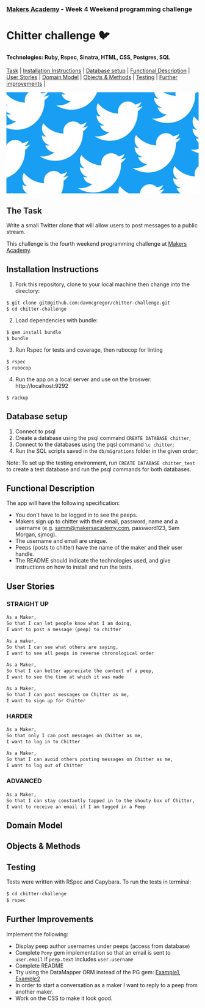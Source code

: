 ### [Makers Academy](http://www.makersacademy.com) - Week 4 Weekend programming challenge 

# Chitter challenge 🐦

#### Technologies: Ruby, Rspec, Sinatra, HTML, CSS, Postgres, SQL

[Task](#Task) | [Installation Instructions](#Installation) | [Database setup](#Database) | [Functional Description](#Functional_Description) | [User Stories](#User_Stories) | [Domain Model](#Domain_Model) | [Objects & Methods](#Objects_&_Methods) | [Testing](#Testing) | [Further improvements](#Further_Improvements) |

![chitter](chitter.jpg)

## <a name="Task">The Task</a>

Write a small Twitter clone that will allow users to post messages to a public stream.

This challenge is the fourth weekend programming challenge at [Makers Academy](https://github.com/makersacademy).

## <a name="Installation">Installation Instructions</a>


1. Fork this repository, clone to your local machine then change into the directory:
```
$ git clone git@github.com:davmcgregor/chitter-challenge.git
$ cd chitter-challenge
```
2. Load dependencies with bundle:
```
$ gem install bundle
$ bundle
```
3. Run Rspec for tests and coverage, then rubocop for linting
```
$ rspec
$ rubocop
```
4. Run the app on a local server and use on the broswer: http://localhost:9292

```Shell
$ rackup
```

## <a name="Database">Database setup</a>

1. Connect to psql
2. Create a database using the psql command `CREATE DATABASE chitter`;
3. Connect to the databases using the pqsl command `\c chitter`;
4. Run the SQL scripts saved in the `db/migrations` folder in the given order;

Note: To set up the testing environment, run `CREATE DATABASE chitter_test` to create a test database and run the psql commands for both databases.

## <a name="Functional_Description">Functional Description</a>

The app will have the following specification:

* You don't have to be logged in to see the peeps.
* Makers sign up to chitter with their email, password, name and a username (e.g. samm@makersacademy.com, password123, Sam Morgan, sjmog).
* The username and email are unique.
* Peeps (posts to chitter) have the name of the maker and their user handle.
* The README should indicate the technologies used, and give instructions on how to install and run the tests.

## <a name="User_Stories">User Stories</a>

### STRAIGHT UP
```
As a Maker,
So that I can let people know what I am doing,  
I want to post a message (peep) to chitter
```
```
As a maker,
So that I can see what others are saying,  
I want to see all peeps in reverse chronological order
```
```
As a Maker,
So that I can better appreciate the context of a peep,
I want to see the time at which it was made
```
```
As a Maker,
So that I can post messages on Chitter as me,
I want to sign up for Chitter
```

### HARDER
```
As a Maker,
So that only I can post messages on Chitter as me,
I want to log in to Chitter
```
```
As a Maker,
So that I can avoid others posting messages on Chitter as me,
I want to log out of Chitter
```

### ADVANCED
```
As a Maker,
So that I can stay constantly tapped in to the shouty box of Chitter,
I want to receive an email if I am tagged in a Peep
```

## <a name="Domain_Model">Domain Model</a>

## <a name="Objects_&_Methods">Objects & Methods</a>

## <a name="Testing">Testing</a>

Tests were written with RSpec and Capybara. To run the tests in terminal: 

```bash
$ cd chitter-challenge
$ rspec
```

## <a name="Further_Improvements">Further Improvements</a>

Implement the following: 
* Display peep author usernames under peeps (access from database)
* Complete `Pony` gem implementation so that an email is sent to `user.email` if `peep.text` includes `user.username`
* Complete README
* Try using the DataMapper ORM instead of the PG gem: [Example1](https://github.com/richardpattinson/chitter-challenge), [Example2](https://github.com/Kefuri/ActiveRecord_Practice)
* In order to start a conversation as a maker I want to reply to a peep from another maker.
* Work on the CSS to make it look good.

